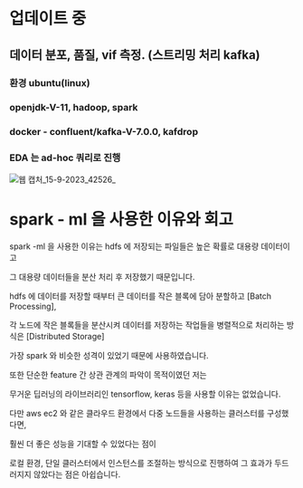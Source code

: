 # 업데이트 중

## 데이터 분포, 품질, vif 측정. (스트리밍 처리 kafka)
### 환경 ubuntu(linux)
### openjdk-V-11, hadoop, spark
### docker - confluent/kafka-V-7.0.0, kafdrop
### EDA 는 ad-hoc 쿼리로 진행
![웹 캡처_15-9-2023_42526_](https://github.com/OwenKimcertified/spark-ML-toy/assets/99598620/236277be-1b2a-4fd8-bdc1-73ff0d1908ad)


# spark - ml 을 사용한 이유와 회고

spark -ml 을 사용한 이유는 hdfs 에 저장되는 파일들은 높은 확률로 대용량 데이터이고 

그 대용량 데이터들을 분산 처리 후 저장했기 때문입니다.

hdfs 에 데이터를 저장할 때부터 큰 데이터를 작은 블록에 담아 분할하고 [Batch Processing],

각 노드에 작은 블록들을 분산시켜 데이터를 저장하는 작업들을 병렬적으로 처리하는 방식은 [Distributed Storage] 

가장 spark 와 비슷한 성격이 있었기 때문에 사용하였습니다.

또한 단순한 feature 간 상관 관계의 파악이 목적이였던 저는 

무거운 딥러닝의 라이브러리인 tensorflow, keras 등을 사용할 이유는 없었습니다.

다만 aws ec2 와 같은 클라우드 환경에서 다중 노드들을 사용하는 클러스터를 구성했다면,

훨씬 더 좋은 성능을 기대할 수 있었다는 점이

로컬 환경, 단일 클러스터에서 인스턴스를 조절하는 방식으로 진행하여 그 효과가 두드러지지 않았다는 점은 아쉽습니다. 
